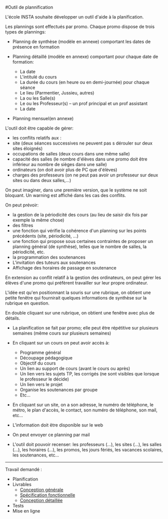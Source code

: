 #Outil de plannification

L'école INSTA souhaite développer un outil d'aide à la planification.

Les plannings sont effectués par promo. Chaque promo dispose de trois types de plannings:

 - Planning de synthèse (modèle en annexe) comportant les dates de présence en formation
 - Planning détaillé (modèle en annexe) comportant pour chaque date de formation:
    - La date 
    - L'intitulé du cours
    - La durée du cours (en heure ou en demi-journée) pour chaque séance
    - Le lieu (Parmentier, Jussieu, autres)
    - La ou les Salle(s)
    - Le ou les Professeur(s) – un prof principal et un prof assistant 
    - La date 

- Planning mensuel(en annexe)

L'outil doit être capable de gérer:

- les conflits relatifs aux : 
- site (deux séances successives ne peuvent pas s dérouler sur deux sites éloignés)
- occupations de salles (deux cours dans une même salle)
- capacité des salles (le nombre d'élèves dans une promo doit être inférieur au nombre de sièges dans une salle)
- ordinateurs (on doit avoir plus de PC que d'élèves)
- charges des professeurs (on ne peut pas avoir un professeur sur deux sites ou dans deux salles,…)

On peut imaginer, dans une première version, que le système ne soit bloquant. Un warning est affiché dans les cas des conflits.

On peut prévoir:

- la gestion de la périodicité des cours (au lieu de saisir dix fois par exemple la même chose)
- des filtres 
- une fonction qui vérifie la cohérence d'un planning sur les points précédents (site, périodicité, ...)
- une fonction qui propose sous certaines contraintes de proposer un planning général (de synthèse), telles que le nombre de salles, la périodicité, etc.
- la programmation des soutenances
- L'invitation des tuteurs aux soutenances
- Affichage des horaires de passage en soutenance

En extension au conflit relatif à la gestion des ordinateurs, on peut gérer les élèves d'une promo qui préfèrent travailler sur leur propre ordinateur.

L'idée est qu'en positionnant la souris sur une rubrique, on obtient une petite fenêtre qui fournirait quelques informations de synthèse sur la rubrique en question.

En double cliquant sur une rubrique, on obtient une fenêtre avec plus de détails.

- La planification se fait par promo; elle peut être répétitive sur plusieurs semaines (même cours sur plusieurs semaines)
- En cliquant sur un cours on peut avoir accès à:
    - Programme général
    - Découpage pédagogique
    - Objectif du cours
    - Un lien au support de cours (avant le cours ou après)
    - Un lien vers les sujets TP, les corrigés (ne sont visibles que lorsque le professeur le décide)
    - Un lien vers le projet
    - Organise les soutenances par groupe
    - Etc…

- En cliquant sur un site, on a son adresse, le numéro de téléphone, le métro, le plan d'accès, le contact, son numéro de téléphone, son mail, etc…
- L'information doit être disponible sur le web
- On peut envoyer ce planning par mail
- L'outil doit pouvoir recenser: les professeurs (…), les sites (…), les salles (…), les horaires (…), les promos, les jours fériés, les vacances scolaires, les soutenances, etc…

***

Travail demandé :

- Planification
- Livrables
    - [Conception générale](/Specifications.md)
    - [Spécification fonctionnelle](/Features.md)
    - [Conception détaillée](/Technicals.md)
- Tests
- Mise en ligne